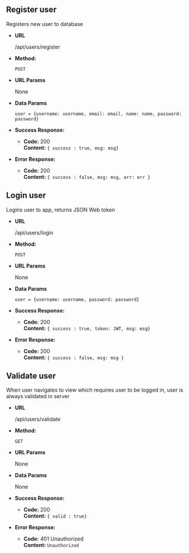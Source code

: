 **Register user**
----
  Registers new user to database

* **URL**

  /api/users/register

* **Method:**

  `POST`
  
* **URL Params**

  None

* **Data Params**

  `user = {username: username, email: email, name: name, password: password}`

* **Success Response:**

  * **Code:** 200 <br />
    **Content:** `{ success : true, msg: msg}`
 
* **Error Response:**

  * **Code:** 200 <br />
    **Content:** `{ success : false, msg: msg, err: err }`



**Login user**
----
  Logins user to app, returns JSON Web token

* **URL**

  /api/users/login

* **Method:**

  `POST`
  
* **URL Params**

  None

* **Data Params**

  `user = {username: username, password: password}`

* **Success Response:**

  * **Code:** 200 <br />
    **Content:** `{ success : true, token: JWT, msg: msg}`
 
* **Error Response:**

  * **Code:** 200 <br />
    **Content:** `{ success : false, msg: msg }`


**Validate user**
----
  When user navigates to view which requires user to be logged in, user is always validated in server

* **URL**

  /api/users/validate

* **Method:**

  `GET`
  
* **URL Params**

  None

* **Data Params**

  None

* **Success Response:**

  * **Code:** 200 <br />
    **Content:** `{ valid : true}`
 
* **Error Response:**

  * **Code:** 401 Unauthorized <br />
    **Content:** `Unauthorized`


